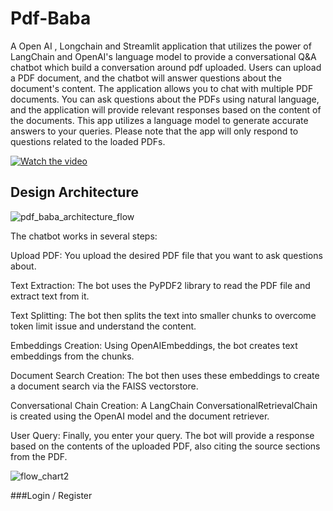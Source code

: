 # Pdf-Baba
A Open AI , Longchain and  Streamlit application that utilizes the power of LangChain and OpenAI's language model to provide a conversational Q&A chatbot which build a conversation around pdf uploaded. Users can upload a PDF document, and the chatbot will answer questions about the document's content. The application allows you to chat with multiple PDF documents. You can ask questions about the PDFs using natural language, and the application will provide relevant responses based on the content of the documents. This app utilizes a language model to generate accurate answers to your queries. Please note that the app will only respond to questions related to the loaded PDFs.

[![Watch the video](https://i.stack.imgur.com/Vp2cE.png)](https://youtu.be/vt5fpE0bzSY)

## Design Architecture
![pdf_baba_architecture_flow](https://github.com/Tathagat017/Pdf-Baba/assets/114250830/9385b5a1-a485-4cd6-8bab-add4ec7981a9)


The chatbot works in several steps:

Upload PDF: You upload the desired PDF file that you want to ask questions about.

Text Extraction: The bot uses the PyPDF2 library to read the PDF file and extract text from it.

Text Splitting: The bot then splits the text into smaller chunks to overcome token limit issue and understand the content.

Embeddings Creation: Using OpenAIEmbeddings, the bot creates text embeddings from the chunks.

Document Search Creation: The bot then uses these embeddings to create a document search via the FAISS vectorstore.

Conversational Chain Creation: A LangChain ConversationalRetrievalChain is created using the OpenAI model and the document retriever.

User Query: Finally, you enter your query. The bot will provide a response based on the contents of the uploaded PDF, also citing the source sections from the PDF.

![flow_chart2](https://github.com/Tathagat017/Pdf-Baba/assets/114250830/b8067abb-fea7-4839-82b5-42a3b9b8bb78)

###Login / Register 
